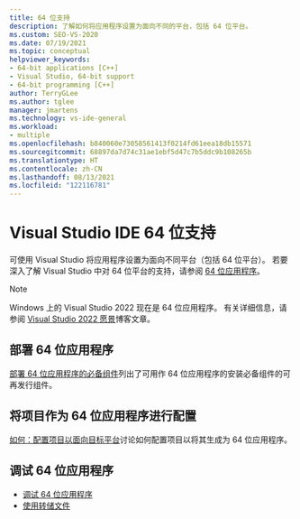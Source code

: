 ```yaml
---
title: 64 位支持
description: 了解如何将应用程序设置为面向不同的平台，包括 64 位平台。
ms.custom: SEO-VS-2020
ms.date: 07/19/2021
ms.topic: conceptual
helpviewer_keywords:
- 64-bit applications [C++]
- Visual Studio, 64-bit support
- 64-bit programming [C++]
author: TerryGLee
ms.author: tglee
manager: jmartens
ms.technology: vs-ide-general
ms.workload:
- multiple
ms.openlocfilehash: b840060e73058561413f0214fd61eea18db15571
ms.sourcegitcommit: 68897da7d74c31ae1ebf5d47c7b5ddc9b108265b
ms.translationtype: HT
ms.contentlocale: zh-CN
ms.lasthandoff: 08/13/2021
ms.locfileid: "122116781"
---
```

# <a name="visual-studio-ide-64-bit-support"></a>Visual Studio IDE 64 位支持

可使用 Visual Studio 将应用程序设置为面向不同平台（包括 64 位平台）。 若要深入了解 Visual Studio 中对 64 位平台的支持，请参阅 [64 位应用程序](/dotnet/framework/64-bit-apps)。

> [!NOTE]
> Windows 上的 Visual Studio 2022 现在是 64 位应用程序。 有关详细信息，请参阅 [Visual Studio 2022 愿景](https://devblogs.microsoft.com/visualstudio/visual-studio-2022/)博客文章。

## <a name="deploy-a-64-bit-application"></a>部署 64 位应用程序

[部署 64 位应用程序的必备组件](../deployment/deploying-prerequisites-for-64-bit-applications.md)列出了可用作 64 位应用程序的安装必备组件的可再发行组件。

## <a name="configure-projects-as-64-bit-applications"></a>将项目作为 64 位应用程序进行配置

[如何：配置项目以面向目标平台](../ide/how-to-configure-projects-to-target-platforms.md)讨论如何配置项目以将其生成为 64 位应用程序。

## <a name="debug-a-64-bit-application"></a>调试 64 位应用程序

- [调试 64 位应用程序](../debugger/debug-64-bit-applications.md)
- [使用转储文件](../debugger/using-dump-files.md)

